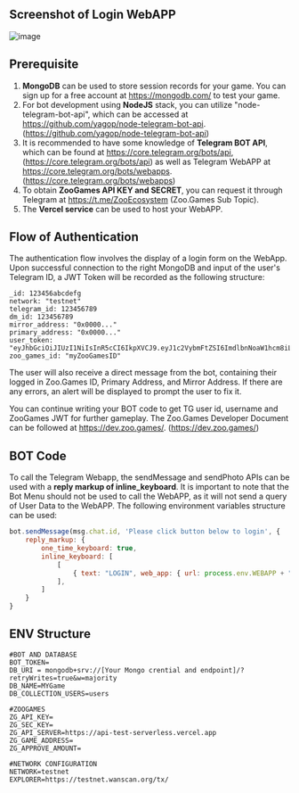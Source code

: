 ## Screenshot of Login WebAPP
![image](https://user-images.githubusercontent.com/128964/229464547-be7f2601-0aa3-4bce-bead-33ad2eda9481.png)

## Prerequisite
1. **MongoDB** can be used to store session records for your game. You can sign up for a free account at https://mongodb.com/ to test your game.
2. For bot development using **NodeJS** stack, you can utilize "node-telegram-bot-api", which can be accessed at https://github.com/yagop/node-telegram-bot-api. (https://github.com/yagop/node-telegram-bot-api)
3. It is recommended to have some knowledge of **Telegram BOT API**, which can be found at https://core.telegram.org/bots/api, (https://core.telegram.org/bots/api) as well as Telegram WebAPP at https://core.telegram.org/bots/webapps. (https://core.telegram.org/bots/webapps)
4. To obtain **ZooGames API KEY and SECRET**, you can request it through Telegram at https://t.me/ZooEcosystem (Zoo.Games Sub Topic).
5. The **Vercel service** can be used to host your WebAPP.

## Flow of Authentication
The authentication flow involves the display of a login form on the WebApp. Upon successful connection to the right MongoDB and input of the user's Telegram ID, a JWT Token will be recorded as the following structure:

```
_id: 123456abcdefg
network: "testnet"
telegram_id: 123456789
dm_id: 123456789
mirror_address: "0x0000..."
primary_address: "0x0000..."
user_token: "eyJhbGciOiJIUzI1NiIsInR5cCI6IkpXVCJ9.eyJ1c2VybmFtZSI6ImdlbnNoaW1hcm8iL…"
zoo_games_id: "myZooGamesID"
```

The user will also receive a direct message from the bot, containing their logged in Zoo.Games ID, Primary Address, and Mirror Address. If there are any errors, an alert will be displayed to prompt the user to fix it.

You can continue writing your BOT code to get TG user id, username and ZooGames JWT for further gameplay. The Zoo.Games Developer Document can be followed at https://dev.zoo.games/. (https://dev.zoo.games/)


## BOT Code
To call the Telegram Webapp, the sendMessage and sendPhoto APIs can be used with a **reply markup of inline_keyboard**. It is important to note that the Bot Menu should not be used to call the WebAPP, as it will not send a query of User Data to the WebAPP.
The following environment variables structure can be used:

```javascript
bot.sendMessage(msg.chat.id, 'Please click button below to login', {
    reply_markup: {
        one_time_keyboard: true,
        inline_keyboard: [
            [
                { text: "LOGIN", web_app: { url: process.env.WEBAPP + "/login" } },
            ],
        ]
    }
}
```

## ENV Structure

```
#BOT AND DATABASE
BOT_TOKEN=
DB_URI = mongodb+srv://[Your Mongo crential and endpoint]/?retryWrites=true&w=majority
DB_NAME=MYGame
DB_COLLECTION_USERS=users

#ZOOGAMES
ZG_API_KEY=
ZG_SEC_KEY=
ZG_API_SERVER=https://api-test-serverless.vercel.app
ZG_GAME_ADDRESS=
ZG_APPROVE_AMOUNT=

#NETWORK CONFIGURATION
NETWORK=testnet
EXPLORER=https://testnet.wanscan.org/tx/
```
